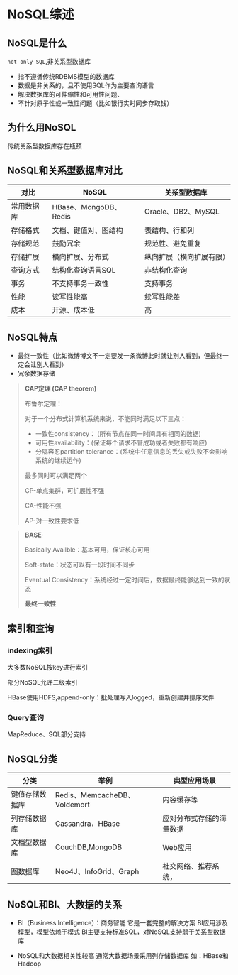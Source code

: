 # NoSQL综述

## NoSQL是什么

`not only SQL`,非关系型数据库

- 指不遵循传统RDBMS模型的数据库
- 数据是非关系的，且不使用SQL作为主要查询语言
- 解决数据库的可伸缩性和可用性问题、
- 不针对原子性或一致性问题（比如银行实时同步存取钱）

## 为什么用NoSQL

传统关系型数据库存在瓶颈

## NoSQL和关系型数据库对比

| 对比       | NoSQL                 | 关系型数据库             |
| ---------- | --------------------- | ------------------------ |
| 常用数据库 | HBase、MongoDB、Redis | Oracle、DB2、MySQL       |
| 存储格式   | 文档、键值对、图结构  | 表结构、行和列           |
| 存储规范   | 鼓励冗余              | 规范性、避免重复         |
| 存储扩展   | 横向扩展、分布式      | 纵向扩展（横向扩展有限） |
| 查询方式   | 结构化查询语言SQL     | 非结构化查询             |
| 事务       | 不支持事务一致性      | 支持事务                 |
| 性能       | 读写性能高            | 续写性能差               |
| 成本       | 开源、成本低          | 高                       |

## NoSQL特点

- 最终一致性（比如微博博文不一定要发一条微博此时就让别人看到，但最终一定会让别人看到）
- 冗余数据存储

> **CAP定理 (CAP theorem)**
>
> 布鲁尔定理： 
>
> 对于一个分布式计算机系统来说，不能同时满足以下三点：
>
> - 一致性consistency： (所有节点在同一时间具有相同的数据)
> - 可用性availability：(保证每个请求不管成功或者失败都有响应)
> - 分隔容忍partition tolerance：(系统中任意信息的丢失或失败不会影响系统的继续运作)
>
> 最多同时可以满足两个
>
> CP-单点集群，可扩展性不强
>
> CA-性能不强
>
> AP-对一致性要求低

> **BASE**·
>
> Basically Availble：基本可用，保证核心可用
>
> Soft-state：状态可以有一段时间不同步
>
> Eventual Consistency：系统经过一定时间后，数据最终能够达到一致的状态
>
> **最终一致性**

## 索引和查询

### indexing索引

大多数NoSQL按key进行索引

部分NoSQL允许二级索引

HBase使用HDFS,append-only：批处理写入logged，重新创建并排序文件

### Query查询

MapReduce、SQL部分支持

## NoSQL分类

| 分类           | 举例                         | 典型应用场景             |
| -------------- | ---------------------------- | ------------------------ |
| 键值存储数据库 | Redis、MemcacheDB、Voldemort | 内容缓存等               |
| 列存储数据库   | Cassandra，HBase             | 应对分布式存储的海量数据 |
| 文档型数据库   | CouchDB,MongoDB              | Web应用                  |
| 图数据库       | Neo4J、InfoGrid、Graph       | 社交网络、推荐系统，     |

## NoSQL和BI、大数据的关系

- BI（Business Intelligence）：商务智能
  它是一套完整的解决方案
  BI应用涉及模型，模型依赖于模式
  BI主要支持标准SQL，对NoSQL支持弱于关系型数据库

- NoSQL和大数据相关性较高
  通常大数据场景采用列存储数据库
  如：HBase和Hadoop
